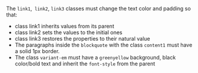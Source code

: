 The `link1`,` link2`, `link3` classes must change the text color and padding so that:
- class link1 inherits values from its parent
- class link2 sets the values to the initial ones
- class link3 restores the properties to their natural value
- The paragraphs inside the `blockquote` with the class `content1` must have a solid 1px border.
- The class `variant-em` must have a `greenyellow` background, black color/bold text and inherit the `font-style` from the parent